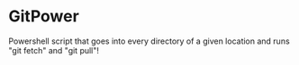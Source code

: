 # GitPower
Powershell script that goes into every directory of a given location and runs "git fetch" and "git pull"!